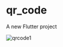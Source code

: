 # qr_code

A new Flutter project


![qrcode1](https://user-images.githubusercontent.com/114760131/235491459-c1040ac9-da4e-4f06-89ea-04fd63069054.png)
